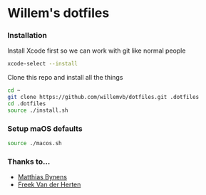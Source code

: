 # Willem's dotfiles

### Installation
Install Xcode first so we can work with git like normal people

```bash
xcode-select --install
```

Clone this repo and install all the things

```bash
cd ~
git clone https://github.com/willemvb/dotfiles.git .dotfiles
cd .dotfiles
source ./install.sh
```

### Setup maOS defaults

```bash
source ./macos.sh
```

### Thanks to…

- [Matthias Bynens](https://github.com/mathiasbynens/dotfiles)
- [Freek Van der Herten](https://github.com/freekmurze/dotfiles)
